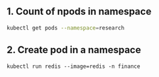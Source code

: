 ## 1. Count of npods in namespace
 
  ```bash
 kubectl get pods --namespace=research
  ```

## 2. Create pod in a namespace 
``` 
kubectl run redis --image=redis -n finance
```